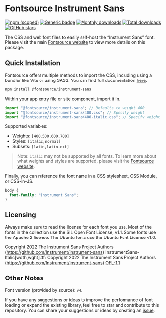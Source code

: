 # Fontsource Instrument Sans

[![npm (scoped)](https://img.shields.io/npm/v/@fontsource/instrument-sans?color=brightgreen)](https://www.npmjs.com/package/@fontsource/instrument-sans) [![Generic badge](https://img.shields.io/badge/fontsource-passing-brightgreen)](https://github.com/fontsource/fontsource) [![Monthly downloads](https://badgen.net/npm/dm/@fontsource/instrument-sans)](https://github.com/fontsource/fontsource) [![Total downloads](https://badgen.net/npm/dt/@fontsource/instrument-sans)](https://github.com/fontsource/fontsource) [![GitHub stars](https://img.shields.io/github/stars/fontsource/fontsource.svg?style=social&label=Star)](https://github.com/fontsource/fontsource/stargazers)

The CSS and web font files to easily self-host the “Instrument Sans” font. Please visit the main [Fontsource website](https://fontsource.org/fonts/instrument-sans) to view more details on this package.

## Quick Installation

Fontsource offers multiple methods to import the CSS, including using a bundler like Vite or using SASS. You can find full documentation [here](https://fontsource.org/docs/getting-started/introduction).

```javascript
npm install @fontsource/instrument-sans
```

Within your app entry file or site component, import it in.

```javascript
import "@fontsource/instrument-sans"; // Defaults to weight 400
import "@fontsource/instrument-sans/400.css"; // Specify weight
import "@fontsource/instrument-sans/400-italic.css"; // Specify weight and style
```

Supported variables:
- Weights: `[400,500,600,700]`
- Styles: `[italic,normal]`
- Subsets: `[latin,latin-ext]`

> Note: `italic` may not be supported by all fonts. To learn more about what weights and styles are supported, please visit the [Fontsource website](https://fontsource.org/fonts/instrument-sans).

Finally, you can reference the font name in a CSS stylesheet, CSS Module, or CSS-in-JS.

```css
body {
  font-family: "Instrument Sans";
}
```

## Licensing
Always make sure to read the license for each font you use. Most of the fonts in the collection use the SIL Open Font License, v1.1. Some fonts use the Apache 2 license. The Ubuntu fonts use the Ubuntu Font License v1.0.

Copyright 2022 The Instrument Sans Project Authors (https://github.com/Instrument/instrument-sans) InstrumentSans-Italic[wdth,wght].ttf: Copyright 2022 The Instrument Sans Project Authors (https://github.com/Instrument/instrument-sans)
[OFL-1.1](https://openfontlicense.org)

## Other Notes
Font version (provided by source): `v4`.

If you have any suggestions or ideas to improve the performance of font loading or expand the existing library, feel free to star and contribute to this repository. You can share your suggestions or ideas by creating an [issue](https://github.com/fontsource/fontsource/issues).